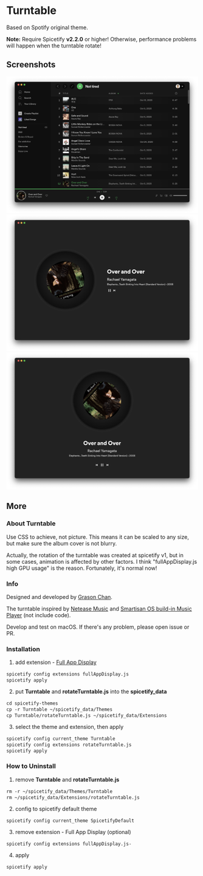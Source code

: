 # Turntable

Based on Spotify original theme.

**Note:** Require Spicetify **v2.2.0** or higher! Otherwise, performance problems will happen when the turntable rotate!

## Screenshots

<div align="center">
  <img src="screenshots/turntable.png" alt="turntable">
</div>
<div align="center">
  <img src="screenshots/full_app_display.png" alt="full app display">
</div>
<div align="center">
  <img src="screenshots/full_app_display_vertical_mode.png" alt="full app display - vertical mode">
</div>


## More

### About Turntable

Use CSS to achieve, not picture. This means it can be scaled to any size, but make sure the album cover is not blurry.

Actually, the rotation of the turntable was created at spicetify v1, but in some cases, animation is affected by other factors. I think "fullAppDisplay.js high GPU usage" is the reason. Fortunately, it's normal now!

### Info

Designed and developed by [Grason Chan](https://github.com/grasonchan).

The turntable inspired by [Netease Music](https://music.163.com) and [Smartisan OS build-in Music Player](https://www.smartisan.com/os/#/beauty) (not include code).

Develop and test on macOS. If there's any problem, please open issue or PR.

### Installation

1. add extension - [Full App Display](https://github.com/khanhas/spicetify-cli/wiki/Extensions#full-app-display)

```shell
spicetify config extensions fullAppDisplay.js
spicetify apply
```

2. put **Turntable** and **rotateTurntable.js** into the **spicetify_data**

```shell
cd spicetify-themes
cp -r Turntable ~/spicetify_data/Themes
cp Turntable/rotateTurntable.js ~/spicetify_data/Extensions
```

3. select the theme and extension, then apply

```shell
spicetify config current_theme Turntable
spicetify config extensions rotateTurntable.js
spicetify apply
```

### How to Uninstall

1. remove **Turntable** and **rotateTurntable.js**

```shell
rm -r ~/spicetify_data/Themes/Turntable
rm ~/spicetify_data/Extensions/rotateTurntable.js
```

2. config to spicetify default theme

```shell
spicetify config current_theme SpicetifyDefault
```

3. remove extension - Full App Display (optional)

```shell
spicetify config extensions fullAppDisplay.js-
```

4. apply

```shell
spicetify apply
```
